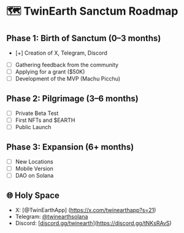 # 🗺️ TwinEarth Sanctum Roadmap

## Phase 1: Birth of Sanctum (0–3 months)
- [+] Creation of X, Telegram, Discord 
- [ ] Gathering feedback from the community 
- [ ] Applying for a grant ($50K) 
- [ ] Development of the MVP (Machu Picchu)

## Phase 2: Pilgrimage (3–6 months)
- [ ] Private Beta Test 
- [ ] First NFTs and $EARTH 
- [ ] Public Launch

## Phase 3: Expansion (6+ months)
- [ ] New Locations 
- [ ] Mobile Version 
- [ ] DAO on Solana

## 🌐 Holy Space

- X: [@TwinEarthApp] (https://x.com/twinearthapp?s=21) 
- Telegram: [@twinearthsolana ](https://t.me/twinearthsolana)
- Discord: [[discord.gg/twinearth](https://discord.gg/tNKsRAvS)](https://discord.gg/tNKsRAvS)
